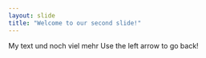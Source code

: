 ```yaml
---
layout: slide
title: "Welcome to our second slide!"
---
```

My text und noch viel mehr
Use the left arrow to go back!
